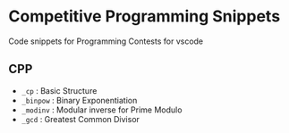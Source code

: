 # Competitive Programming Snippets

Code snippets for Programming Contests for vscode

## CPP

- `_cp` : Basic Structure
- `_binpow` : Binary Exponentiation
- `_modinv` : Modular inverse for Prime Modulo
- `_gcd` : Greatest Common Divisor
